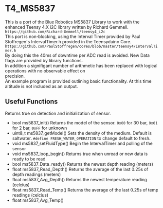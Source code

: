 # T4_MS5837
This is a port of the Blue Robotics MS5837 Library to work with the enhanced Teensy 4.X i2C library written by Richard Gemmell.
`https://github.com/Richard-Gemmell/teensy4_i2c`  
This port is non-blocking, using the Interval Timer provided by Paul Stoffregen's IntervalTimer.h provided in the Teensyduino Core.  
`https://github.com/PaulStoffregen/cores/blob/master/teensy4/IntervalTimer.h`  
By doing this the 40ms of downtime per ADC read is avoided. New Data flags are provided by library functions.  
In addition a signifigant number of arithmetic has been replaced with logical operations with no observable effect on  
precision.  
An example program is provided outlining basic functionality. At this time altitude is not included as an output.
  
## Useful Functions
Returns true on detection and initialization of sensor.
- bool ms5837_init()
Returns the model of the sensor. `0x00` for 30 bar, `0x01` for 2 bar, `0xFF` for unknown
- uint8_t ms5837_getModel()
Sets the density of the medium. Default is saltwater. `#define FRESH_WATER_OPERATION` to change default to fresh.
- void ms5837_setFluidType()
Begin the IntervalTimer and polling of the sensor
- void ms5837_loop_begin()
Returns true when unread or new data is ready to be read
- bool ms5837_Data_ready()
Returns the newest depth reading (meters)
- float ms5837_Read_Depth()
Returns the average of the last 0.25s of depth readings (meters)
- float ms5837_Avg_Depth()
Returns the newest temperature reading (celcius)
- float ms5837_Read_Temp()
Returns the average of the last 0.25s of temp readings (celcius)
- float ms5837_Avg_Temp()
